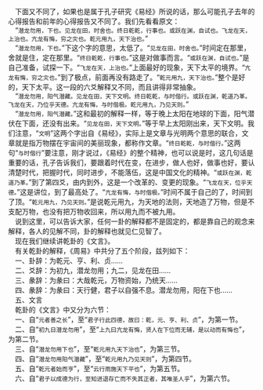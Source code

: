 &emsp;下面又不同了，如果也是属于孔子研究《易经》所说的话，那么可能孔子去年的心得报告和前年的心得报告又不同了。我们先看看原文：<br>&emsp;“``潜龙勿用，下也。见龙在田，时舍也。终日乾乾，行事也。或跃在渊，自试也。飞龙在天，上治也。亢龙有悔，穷之灾也。乾元用九，天下治也。``”<br>&emsp;“``潜龙勿用，下也。``”下这个字的意思，太低了。“``见龙在田，时舍也。``”时间定在那里，舍就是住，定在那里。“``终日乾乾，行事也。``”这是对做事而言。“``或跃在渊，自试也。``”是自己准备，试探一下。“``飞龙在天，上治也。``”上面最好的现象，天下太平的境界。“``亢龙有悔，穷之灾也。``”到了极点，前面再没有路走了。“``乾元用九，天下治也。``”整个是好的，天下太平。这一段的六爻解释又不同，而且讲得非常抽象。<br>&emsp;“``潜龙勿用，阳气潜藏。见龙在田，天下文明。终日乾乾，与时偕行。或跃在渊，乾道乃革。飞龙在天，乃位乎天德。亢龙有悔，与时偕极。乾元用九，乃见天则。``”<br>&emsp;“``潜龙勿用，阳气潜藏。``”这和最初的解释一样，等于晚上太阳在地球的下面，阳气潜伏在下面，还没有出来。“``见龙在田，天下文明。``”等于早上太阳刚出来，天下文明。我们注意，“``文明``”这两个字出自《易经》，实际上是文章与光明两个意思的联合，文章就是指万物摆在宇宙间的美丽现象，都称作文章。“``终日乾乾，与时偕行。``”这两句“``与时偕行``”要注意，刚才说过，《易经》的整个精神，也可以说是时，这几句话是重要的话，孔子告诉我们，要跟着时代在变，在进步，做人也好，做事也好，要认清楚时代，把握时代，同时进步，不能落伍，这是中国文化的精神。“``或跃在渊，乾道乃革。``”到了第四爻，由内到外，这是一个改革的、变更的现象。“``飞龙在天，位乎天德。``”这是讲位，到了最高处了。“``亢龙有悔，与时偕极。``”时间不属于自己的了，时间到了顶。“``乾元用九，乃见天则。``”是说乾元用九，为天地的法则，天地造了万物，但是不支配万物，也没有把万物收回来，所以用九而不被九用。<br>&emsp;说到这里，可以告诉大家，任何一卦的解释都不是固定的，都是靠自己的观念来解释，各人的见解不同，卦的解释也就见仁见智了。<br>&emsp;现在我们继续讲乾卦的《文言》。<br>&emsp;有关乾卦的解释，《周易》中共分了五个阶段，兹列如下：<br>&emsp;一、卦辞：为乾元、亨、利、贞……<br>&emsp;二、爻辞：为初九，潜龙勿用；九二，见龙在田……<br>&emsp;三、彖辞：为彖曰：大哉乾元，万物资始，乃统天……<br>&emsp;四、彖辞：为彖曰：天行健，君子以自强不息。潜龙勿用，阳在下也……<br>&emsp;五、文言<br>&emsp;乾卦的《文言》中又分为六节：<br>&emsp;一、自“``元者善之长``”，至“``君子行此四德，故曰：乾，元、亨、利、贞``”，为第一节。<br>&emsp;二、自“``初九日潜龙勿用``”，至“``上九曰亢龙有悔，贤人在下位而无辅，是以动而有悔也``”，为第二节。<br>&emsp;三、自“``潜龙勿用下也``”，至“``乾元用九天下治也``”，为第三节。<br>&emsp;四、自“``潜龙勿用阳气潜藏``”，至“``乾元用九乃见天则``”，为第四节。<br>&emsp;五、自“``乾元者始而亨``”，至“``云行雨施天下平也``”，为第五节。<br>&emsp;六、自“``君子以成德为行，至知进退存亡而不失其正者，其唯圣人乎``”，为第六节。<br>